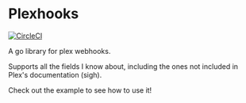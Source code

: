 # Plexhooks

[![CircleCI](https://circleci.com/gh/XanderStrike/plexhooks.svg?style=svg)](https://circleci.com/gh/XanderStrike/plexhooks)

A go library for plex webhooks.

Supports all the fields I know about, including the ones not included in Plex's documentation (sigh).

Check out the example to see how to use it!
